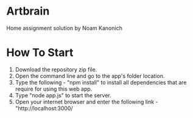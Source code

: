 # Artbrain
Home assignment solution by Noam Kanonich

# How To Start
1. Download the repository zip file.
2. Open the command line and go to the app's folder location.
3. Type the following - "npm install" to install all dependencies that are require for using this web app.
4. Type "node app.js" to start the server.
5. Open your internet browser and enter the following link - "http://localhost:3000/
